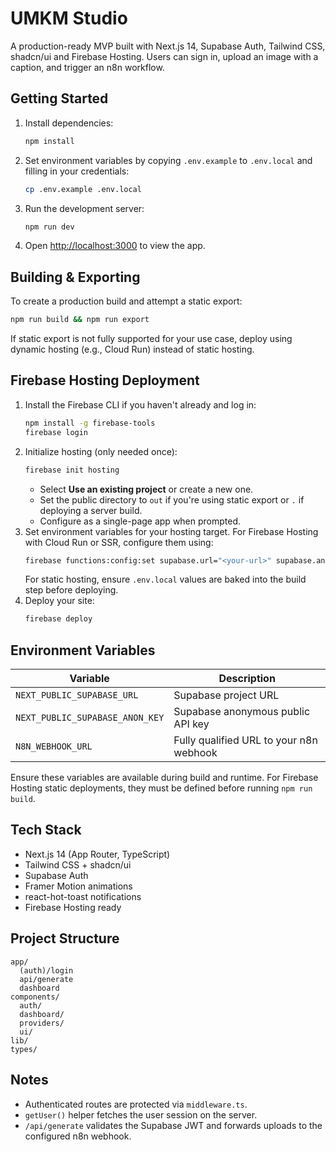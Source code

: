 # UMKM Studio

A production-ready MVP built with Next.js 14, Supabase Auth, Tailwind CSS, shadcn/ui and Firebase Hosting. Users can sign in, upload an image with a caption, and trigger an n8n workflow.

## Getting Started

1. Install dependencies:
   ```bash
   npm install
   ```
2. Set environment variables by copying `.env.example` to `.env.local` and filling in your credentials:
   ```bash
   cp .env.example .env.local
   ```
3. Run the development server:
   ```bash
   npm run dev
   ```
4. Open [http://localhost:3000](http://localhost:3000) to view the app.

## Building & Exporting

To create a production build and attempt a static export:

```bash
npm run build && npm run export
```

If static export is not fully supported for your use case, deploy using dynamic hosting (e.g., Cloud Run) instead of static hosting.

## Firebase Hosting Deployment

1. Install the Firebase CLI if you haven't already and log in:
   ```bash
   npm install -g firebase-tools
   firebase login
   ```
2. Initialize hosting (only needed once):
   ```bash
   firebase init hosting
   ```
   - Select **Use an existing project** or create a new one.
   - Set the public directory to `out` if you're using static export or `.` if deploying a server build.
   - Configure as a single-page app when prompted.
3. Set environment variables for your hosting target. For Firebase Hosting with Cloud Run or SSR, configure them using:
   ```bash
   firebase functions:config:set supabase.url="<your-url>" supabase.anon_key="<your-key>" n8n.webhook_url="<your-webhook>"
   ```
   For static hosting, ensure `.env.local` values are baked into the build step before deploying.
4. Deploy your site:
   ```bash
   firebase deploy
   ```

## Environment Variables

| Variable | Description |
| --- | --- |
| `NEXT_PUBLIC_SUPABASE_URL` | Supabase project URL |
| `NEXT_PUBLIC_SUPABASE_ANON_KEY` | Supabase anonymous public API key |
| `N8N_WEBHOOK_URL` | Fully qualified URL to your n8n webhook |

Ensure these variables are available during build and runtime. For Firebase Hosting static deployments, they must be defined before running `npm run build`.

## Tech Stack

- Next.js 14 (App Router, TypeScript)
- Tailwind CSS + shadcn/ui
- Supabase Auth
- Framer Motion animations
- react-hot-toast notifications
- Firebase Hosting ready

## Project Structure

```
app/
  (auth)/login
  api/generate
  dashboard
components/
  auth/
  dashboard/
  providers/
  ui/
lib/
types/
```

## Notes

- Authenticated routes are protected via `middleware.ts`.
- `getUser()` helper fetches the user session on the server.
- `/api/generate` validates the Supabase JWT and forwards uploads to the configured n8n webhook.
